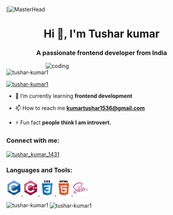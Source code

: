 [![MasterHead](https://cdn.w600.comps.canstockphoto.com/web-developer-cartoon-green-word-pictures_csp50277280.jpg)
<h1 align="center">Hi 👋, I'm Tushar kumar</h1>
<h3 align="center">A passionate frontend developer from India</h3>
<img align="right"alt="coding"width="400"src="https://st.depositphotos.com/1037238/4364/v/600/depositphotos_43641985-stock-illustration-computer-programmer-working-on-his.jpg"

<p align="left"> <img src="https://komarev.com/ghpvc/?username=tushar-kumar1&label=Profile%20views&color=0e75b6&style=flat" alt="tushar-kumar1" /> </p>

<p align="left"> <a href="https://github.com/ryo-ma/github-profile-trophy"><img src="https://github-profile-trophy.vercel.app/?username=tushar-kumar1" alt="tushar-kumar1" /></a> </p>

- 🌱 I’m currently learning **frontend development**

- 📫 How to reach me **kumartushar1536@gmail.com**

- ⚡ Fun fact **people think I am introvert.**

<h3 align="left">Connect with me:</h3>
<p align="left">
<a href="https://instagram.com/tushar_kumar_1431" target="blank"><img align="center" src="https://raw.githubusercontent.com/rahuldkjain/github-profile-readme-generator/master/src/images/icons/Social/instagram.svg" alt="tushar_kumar_1431" height="30" width="40" /></a>
</p>

<h3 align="left">Languages and Tools:</h3>
<p align="left"> <a href="https://www.cprogramming.com/" target="_blank" rel="noreferrer"> <img src="https://raw.githubusercontent.com/devicons/devicon/master/icons/c/c-original.svg" alt="c" width="40" height="40"/> </a> <a href="https://www.w3schools.com/cpp/" target="_blank" rel="noreferrer"> <img src="https://raw.githubusercontent.com/devicons/devicon/master/icons/cplusplus/cplusplus-original.svg" alt="cplusplus" width="40" height="40"/> </a> <a href="https://www.w3schools.com/css/" target="_blank" rel="noreferrer"> <img src="https://raw.githubusercontent.com/devicons/devicon/master/icons/css3/css3-original-wordmark.svg" alt="css3" width="40" height="40"/> </a> <a href="https://www.w3.org/html/" target="_blank" rel="noreferrer"> <img src="https://raw.githubusercontent.com/devicons/devicon/master/icons/html5/html5-original-wordmark.svg" alt="html5" width="40" height="40"/> </a> <a href="https://sass-lang.com" target="_blank" rel="noreferrer"> <img src="https://raw.githubusercontent.com/devicons/devicon/master/icons/sass/sass-original.svg" alt="sass" width="40" height="40"/> </a> </p>

<p><img align="left" src="https://github-readme-stats.vercel.app/api/top-langs?username=tushar-kumar1&show_icons=true&locale=en&layout=compact" alt="tushar-kumar1" /></p>

<p>&nbsp;<img align="center" src="https://github-readme-stats.vercel.app/api?username=tushar-kumar1&show_icons=true&locale=en" alt="tushar-kumar1" /></p>
